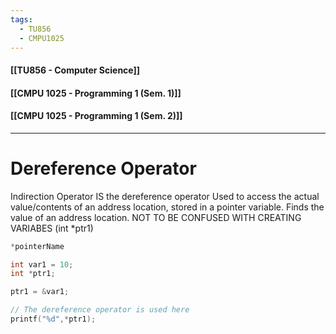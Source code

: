 ```yaml
---
tags:
  - TU856
  - CMPU1025
---
```

#### [[TU856 - Computer Science]]
#### [[CMPU 1025 - Programming 1 (Sem. 1)]]
#### [[CMPU 1025 - Programming 1 (Sem. 2)]]

---

# Dereference Operator
Indirection Operator IS the dereference operator
Used to access the actual value/contents of an address location, stored in a pointer variable. Finds the value of an address location.
NOT TO BE CONFUSED WITH CREATING VARIABES (int \*ptr1)
``` c
*pointerName
```

``` c
int var1 = 10;
int *ptr1;

ptr1 = &var1;

// The dereference operator is used here
printf("%d",*ptr1);
```
